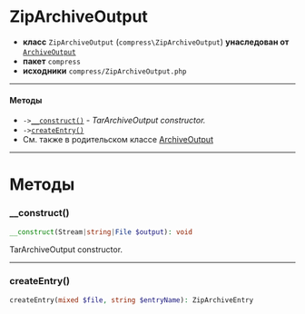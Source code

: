 # ZipArchiveOutput

- **класс** `ZipArchiveOutput` (`compress\ZipArchiveOutput`) **унаследован от** [`ArchiveOutput`](https://github.com/jphp-compiler/jphp/blob/master/exts/jphp-compress-ext/api-docs/classes/compress/ArchiveOutput.ru.md)
- **пакет** `compress`
- **исходники** `compress/ZipArchiveOutput.php`

---

#### Методы

- `->`[`__construct()`](#method-__construct) - _TarArchiveOutput constructor._
- `->`[`createEntry()`](#method-createentry)
- См. также в родительском классе [ArchiveOutput](https://github.com/jphp-compiler/jphp/blob/master/exts/jphp-compress-ext/api-docs/classes/compress/ArchiveOutput.ru.md)

---
# Методы

<a name="method-__construct"></a>

### __construct()
```php
__construct(Stream|string|File $output): void
```
TarArchiveOutput constructor.

---

<a name="method-createentry"></a>

### createEntry()
```php
createEntry(mixed $file, string $entryName): ZipArchiveEntry
```